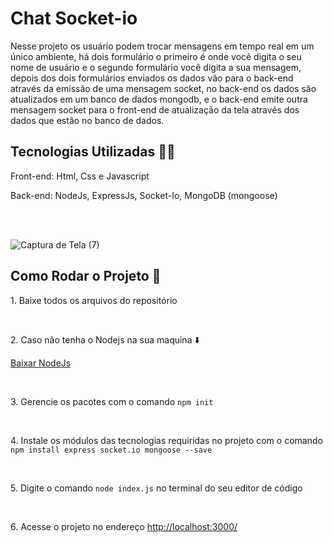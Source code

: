 <h1>Chat Socket-io</h1>

<p>Nesse projeto os usuário podem trocar mensagens em tempo real em um único ambiente, há dois formulário o primeiro é onde você digita o seu nome de usuário e o segundo formulário você digita a sua mensagem, depois dos dois formulários enviados os dados vão para o back-end através da emissão de uma mensagem socket, no back-end os dados são atualizados em um banco de dados mongodb, e o back-end emite outra mensagem socket para o front-end de atualização da tela através dos dados que estão no banco de dados.</p>

<h2>Tecnologias Utilizadas 👨‍💻</h2>

<p>Front-end: Html, Css e Javascript</p>

<p>Back-end: NodeJs, ExpressJs, Socket-Io, MongoDB (mongoose)</p>

<br>

<br>

![Captura de Tela (7)](https://github.com/user-attachments/assets/6f938067-d0ec-4794-bf1b-5f00a483e55e)


<h2>Como Rodar o Projeto 🚀</h2>
<p>1. Baixe todos os arquivos do repositório</p>
<br>
<p>2. Caso não tenha o Nodejs na sua maquina ⬇️</p>
<p><a href="https://nodejs.org/pt">Baixar NodeJs</a></p>
<br>
<p>3. Gerencie os pacotes com o comando <code>npm init</code></p>
<br>
<p>4. Instale os módulos das tecnologias requiridas no projeto com o comando <code>npm install express socket.io mongoose --save</code></p>
<br>
<p>5. Digite o comando <code>node index.js</code> no terminal do seu editor de código</p>
<br>
<p>6. Acesse o projeto no endereço <a href="http://localhost:3000/">http://localhost:3000/</a></p>
